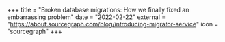 +++
title = "Broken database migrations: How we finally fixed an embarrassing problem"
date = "2022-02-22"
external = "https://about.sourcegraph.com/blog/introducing-migrator-service"
icon = "sourcegraph"
+++
